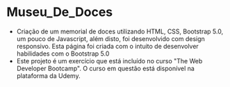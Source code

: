 # Museu_De_Doces
 - Criação de um memorial de doces utilizando HTML, CSS, Bootstrap 5.0, um pouco de Javascript, além disto, foi desenvolvido com design responsivo. Esta página foi criada com o intuito de desenvolver habilidades com o Bootstrap 5.0
 - Este projeto é um exercício que está incluído no curso "The Web Developer Bootcamp". O curso em questão está disponível na plataforma da Udemy.
